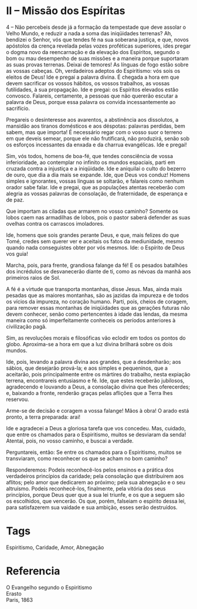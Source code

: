 # II – Missão dos Espíritas

4 – Não percebeis desde já a formação da tempestade que deve assolar o Velho Mundo, e reduzir a nada a soma das iniqüidades terrenas? Ah, bendizei o Senhor, vós que tendes fé na sua soberana justiça, e que, novos apóstolos da crença revelada pelas vozes proféticas superiores, ides pregar o dogma novo da reencarnação e da elevação dos Espíritos, segundo o bom ou mau desempenho de suas missões e a maneira porque suportaram as suas provas terrenas. Deixai de temores! As línguas de fogo estão sobre as vossas cabeças. Oh, verdadeiros adeptos do Espiritismo: vós sois os eleitos de Deus! Ide e pregai a palavra divina. É chegada a hora em que devem sacrificar os vossos hábitos, os vossos trabalhos, as vossas futilidades, à sua propagação. Ide e pregai: os Espíritos elevados estão convosco. Falareis, certamente, a pessoas que não quererão escutar a palavra de Deus, porque essa palavra os convida incessantemente ao sacrifício.

Pregareis o desinteresse aos avarentos, a abstinência aos dissolutos, a mansidão aos tiranos domésticos e aos déspotas: palavras perdidas, bem sabem, mas que importa! É necessário regar com o vosso suor o terreno em que deveis semear, porque ele não frutificará, não produzirá, senão sob os esforços incessantes da enxada e da charrua evangélicas. Ide e pregai!

Sim, vós todos, homens de boa-fé, que tendes consciência de vossa inferioridade, ao contemplar no infinito os mundos espaciais, parti em cruzada contra a injustiça e a iniqüidade. Ide e aniquilai o culto do bezerro de ouro, que dia a dia mais se expande. Ide, que Deus vos conduz! Homens simples e ignorantes, vossas línguas se soltarão, e falareis como nenhum orador sabe falar. Ide e pregai, que as populações atentas receberão com alegria as vossas palavras de consolação, de fraternidade, de esperança e de paz.

Que importam as ciladas que armarem no vosso caminho? Somente os lobos caem nas armadilhas de lobos, pois o pastor saberá defender as suas ovelhas contra os carrascos imoladores.

Ide, homens que sois grandes perante Deus, e que, mais felizes do que Tomé, credes sem querer ver e aceitais os fatos da mediunidade, mesmo quando nada conseguistes obter por vós mesmos. Ide: o Espírito de Deus vos guia!

Marcha, pois, para frente, grandiosa falange da fé! E os pesados batalhões dos incrédulos se desvanecerão diante de ti, como as névoas da manhã aos primeiros raios de Sol.

A fé é a virtude que transporta montanhas, disse Jesus. Mas, ainda mais pesadas que as maiores montanhas, são as jazidas da impureza e de todos os vícios da impureza, no coração humano. Parti, pois, cheios de coragem, para remover essas montanhas de iniqüidades que as gerações futuras não devem conhecer, senão como pertencentes à idade das lendas, da mesma maneira como só imperfeitamente conheceis os períodos anteriores à civilização pagã.

Sim, as revoluções morais e filosóficas vão eclodir em todos os pontos do globo. Aproxima-se a hora em que a luz divina brilhará sobre os dois mundos.

Ide, pois, levando a palavra divina aos grandes, que a desdenharão; aos sábios, que desejarão prová-la; e aos simples e pequeninos, que a aceitarão, pois principalmente entre os mártires do trabalho, nesta expiação terrena, encontrareis entusiasmo e fé. Ide, que estes receberão jubilosos, agradecendo e louvando a Deus, a consolação divina que lhes oferecerdes; e, baixando a fronte, renderão graças pelas aflições que a Terra lhes reservou.

Arme-se de decisão e coragem a vossa falange! Mãos à obra! O arado está pronto, a terra preparada: arai! 

Ide e agradecei a Deus a gloriosa tarefa que vos concedeu. Mas, cuidado, que entre os chamados para o Espiritismo, muitos se desviaram da senda! Atentai, pois, no vosso caminho, e buscai a verdade.

Perguntareis, então: Se entre os chamados para o Espiritismo, muitos se transviaram, como reconhecer os que se acham no bom caminho?

Responderemos: Podeis reconhecê-los pelos ensinos e a prática dos verdadeiros princípios da caridade; pela consolação que distribuírem aos aflitos; pelo amor que dedicarem ao próximo; pela sua abnegação e o seu altruísmo. Podeis reconhecê-los, finalmente, pela vitória dos seus princípios, porque Deus quer que a sua lei triunfe, e os que a seguem são os escolhidos, que vencerão. Os que, porém, falseiam o espírito dessa lei, para satisfazerem sua vaidade e sua ambição, esses serão destruídos.

# Tags
Espiritismo, Caridade, Amor, Abnegação

# Referencia
O Evangelho segundo o Espiritismo  
Erasto  
Paris, 1863  
